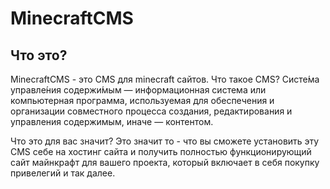 # MinecraftCMS

## Что это?

MinecraftCMS - это CMS для minecraft сайтов.
Что такое CMS?
Систе́ма управле́ния содержи́мым — информационная система или компьютерная программа, используемая для обеспечения и организации совместного процесса создания, редактирования и управления содержимым, иначе — контентом.

Что это для вас значит?
Это значит то - что вы сможете установить эту CMS себе на хостинг сайта и получить полностью функционирующий сайт майнкрафт для вашего проекта, который включает в себя покупку привелегий и так далее.
